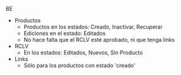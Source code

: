 BE
- Productos
	- Productos en los estados: Creado, Inactivar, Recuperar
	- Ediciones en el estado: Editados
	- No hace falta que el RCLV esté aprobado, ni que tenga links
- RCLV
	- En los estados: Editados, Nuevos, Sin Producto
- Links
	- Sólo para los productos con estado 'creado'
